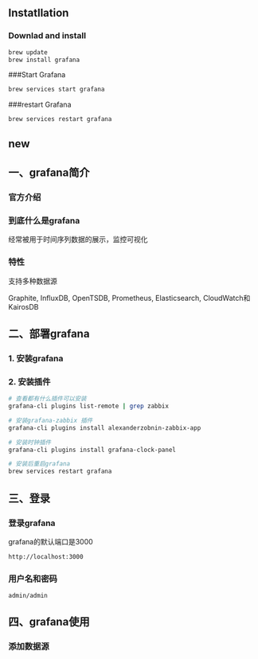 ## Instatllation

### Downlad and install

```bash
brew update
brew install grafana
```

###Start Grafana

```bash
brew services start grafana
```

###restart Grafana

```
brew services restart grafana
```





## new



## 一、grafana简介

### 官方介绍



### 到底什么是grafana

经常被用于时间序列数据的展示，监控可视化

### 特性

支持多种数据源

Graphite, InfluxDB, OpenTSDB, Prometheus, Elasticsearch, CloudWatch和KairosDB



## 二、部署grafana

### 1. 安装grafana



### 2. 安装插件

```bash
# 查看都有什么插件可以安装
grafana-cli plugins list-remote | grep zabbix

# 安装grafana-zabbix 插件
grafana-cli plugins install alexanderzobnin-zabbix-app

# 安装时钟插件
grafana-cli plugins install grafana-clock-panel

# 安装后重启grafana
brew services restart grafana
```

## 三、登录

### 登录grafana

grafana的默认端口是3000

```bash
http://localhost:3000
```



### 用户名和密码

```
admin/admin
```



## 四、grafana使用

### 添加数据源

